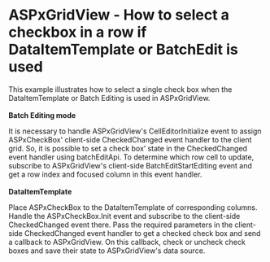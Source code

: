 # ASPxGridView - How to select a checkbox in a row if DataItemTemplate or BatchEdit is used


<p>This example illustrates how to select a single check box when the DataItemTemplate or Batch Editing is used in ASPxGridView.<br><br><strong>Batch Editing mode</strong></p>
<p>It is necessary to handle ASPxGridView's CellEditorInitialize event to assign ASPxCheckBox' client-side CheckedChanged event handler to the client grid. So, it is possible to set a check box’ state in the CheckedChanged event handler using batchEditApi. To determine which row cell to update, subscribe to ASPxGridView's client-side BatchEditStartEditing event and get a row index and focused column in this event handler.<br><br><strong>DataItemTemplate</strong></p>
<p>Place ASPxCheckBox to the DataItemTemplate of corresponding columns. Handle the ASPxCheckBox.Init event and subscribe to the client-side CheckedChanged event there. Pass the required parameters in the client-side CheckedChanged event handler to get a checked check box and send a callback to ASPxGridView. On this callback, check or uncheck check boxes and save their state to ASPxGridView's data source.</p>

<br/>


